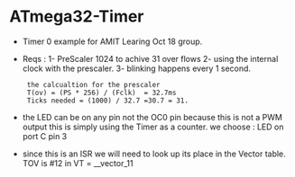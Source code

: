 # ATmega32-Timer

- Timer 0 example for AMIT Learing Oct 18 group. 
- Reqs : 1- PreScaler 1024 to achive 31 over flows
       2- using the internal clock with the prescaler. 
       3- blinking happens every 1 second. 



       the calcualtion for the prescaler 
       T(ov) = (PS * 256) / (Fclk)  = 32.7ms
       Ticks needed = (1000) / 32.7 =30.7 = 31. 



- the LED can be on any pin not the OC0 pin because this is not a PWM output
this is simply using the Timer as a counter. 
we choose :         LED on port C pin 3 


- since this is an ISR we will need to look up its place in the Vector table. 
TOV is #12 in VT = __vector_11 